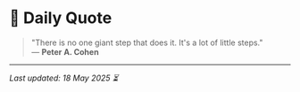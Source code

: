 # 📜 Daily Quote

> "There is no one giant step that does it. It's a lot of little steps."  
> — **Peter A. Cohen**

---

_Last updated: 18 May 2025 ⏳_

